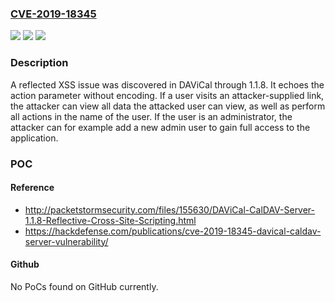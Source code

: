 ### [CVE-2019-18345](https://cve.mitre.org/cgi-bin/cvename.cgi?name=CVE-2019-18345)
![](https://img.shields.io/static/v1?label=Product&message=n%2Fa&color=blue)
![](https://img.shields.io/static/v1?label=Version&message=n%2Fa&color=blue)
![](https://img.shields.io/static/v1?label=Vulnerability&message=n%2Fa&color=brighgreen)

### Description

A reflected XSS issue was discovered in DAViCal through 1.1.8. It echoes the action parameter without encoding. If a user visits an attacker-supplied link, the attacker can view all data the attacked user can view, as well as perform all actions in the name of the user. If the user is an administrator, the attacker can for example add a new admin user to gain full access to the application.

### POC

#### Reference
- http://packetstormsecurity.com/files/155630/DAViCal-CalDAV-Server-1.1.8-Reflective-Cross-Site-Scripting.html
- https://hackdefense.com/publications/cve-2019-18345-davical-caldav-server-vulnerability/

#### Github
No PoCs found on GitHub currently.


